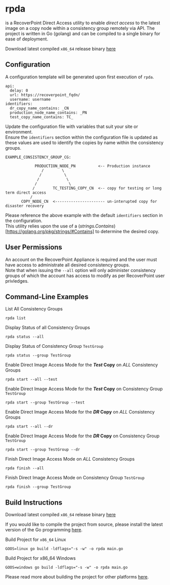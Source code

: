 rpda
====
is a RecoverPoint Direct Access utility to enable _direct access_ to the latest image on a copy node
within a consistency group remotely via API. 
The project is written in Go (golang) and can be compiled to a single binary for ease of deployment.

Download latest compiled `x86_64` release binary [here](#)

## Configuration
A configuration template will be generated upon first execution of `rpda`. 

```
api:
  delay: 0
  url: https://recoverpoint_fqdn/
  username: username
identifiers:
  dr_copy_name_contains: _CN
  production_node_name_contains: _PN
  test_copy_name_contains: TC_

```

Update the configuration file with variables that suit your site or environment.  
Ensure the `identifiers` section within the configuration file is updated as these values are used
to identify the copies by name within the consistency groups.

```
EXAMPLE_CONSISTENCY_GROUP_CG:

             PRODUCTION_NODE_PN          <-- Production instance
                /        \
               /          \
              /            \
             /              \
            /        TC_TESTING_COPY_CN  <-- copy for testing or long term direct access
           /
       COPY_NODE_CN  <---------------------- un-interupted copy for disaster recovery 
```

Please reference the above example with the default `identifiers` section in the configuration.  
This utility relies upon the use of a (_strings.Contains_)[https://golang.org/pkg/strings/#Contains]
to determine the desired copy.

## User Permissions
An account on the RecoverPoint Appliance is required and the user must have access to administrate all desired consistency groups.  
Note that when issuing the `--all` option will only administer consistency groups of which the account has access to modify as per RecoverPoint user privledges.

## Command-Line Examples

List All Consistency Groups
```
rpda list
```

Display Status of all Consistency Groups
```
rpda status --all
```

Display Status of Consistency Group `TestGroup`
```
rpda status --group TestGroup
```

Enable Direct Image Access Mode for the **_Test_ Copy** on _ALL_ Consistency Groups
```
rpda start --all --test
```

Enable Direct Image Access Mode for the **_Test_ Copy** on Consistency Group `TestGroup` 
```
rpda start --group TestGroup --test
```

Enable Direct Image Access Mode for the **_DR_ Copy** on _ALL_ Consistency Groups
```
rpda start --all --dr
```

Enable Direct Image Access Mode for the **_DR_ Copy** on Consistency Group `TestGroup` 
```
rpda start --group TestGroup --dr
```

Finish Direct Image Access Mode on _ALL_ Consistency Groups
```
rpda finish --all
```

Finish Direct Image Access Mode on Consistency Group `TestGroup`
```
rpda finish --group TestGroup
```

## Build Instructions

Download latest compiled `x86_64` release binary [here](#)

If you would like to compile the project from source, please install the latest version of the
Go programming [here](https://golang.org/dl/).

Build Project for `x86_64` Linux
```
GOOS=linux go build -ldflags="-s -w" -o rpda main.go
```

Build Project for x86_64 Windows
```
GOOS=windows go build -ldflags="-s -w" -o rpda main.go
```

Please read more about building the project for other platforms [here](https://golang.org/pkg/go/build/).